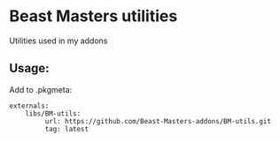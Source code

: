 # Beast Masters utilities
Utilities used in my addons

## Usage:
Add to .pkgmeta:
```
externals:
    libs/BM-utils:
         url: https://github.com/Beast-Masters-addons/BM-utils.git
         tag: latest  
```
